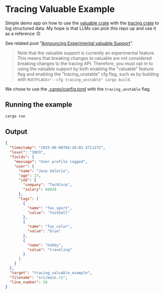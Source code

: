 # Tracing Valuable Example

Simple demo app on how to use the [valuable crate](https://crates.io/crates/valuable) with the [tracing crate](https://crates.io/crates/tracing) to log structured data. My hope is that LLMs can pick this repo up and use it as a reference :D


See related post "[Announcing Experimental valuable Support](https://github.com/tokio-rs/tracing/discussions/1906)".

> Note that the valuable support is currently an experimental feature. This means that breaking changes to valuable are not considered breaking changes to the tracing API. Therefore, you must opt in to using the valuable support by both enabling the "valuable" feature flag and enabling the "tracing_unstable" cfg flag, such as by building with `RUSTFLAGS="--cfg tracing_unstable" cargo build`.

We chose to use the [.cargo/config.toml](.cargo/config.toml) with the `tracing_unstable` flag.

## Running the example

```bash
cargo run
```

## Output

```json
{
  "timestamp": "2025-06-06T04:26:02.471127Z",
  "level": "INFO",
  "fields": {
    "message": "User profile logged",
    "user": {
      "name": "Jose Valerio",
      "age": 27,
      "job": {
        "company": "TechCorp",
        "salary": 69420
      },
      "tags": [
        {
          "name": "fav_sport",
          "value": "football"
        },
        {
          "name": "fav_color",
          "value": "blue"
        },
        {
          "name": "hobby",
          "value": "traveling"
        }
      ]
    }
  },
  "target": "tracing_valuable_example",
  "filename": "src/main.rs",
  "line_number": 56
}
```
